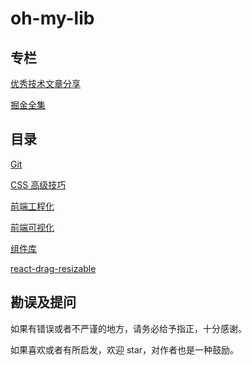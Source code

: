 # oh-my-lib

## 专栏

[优秀技术文章分享](https://github.com/18888628835/Blog/issues/62)

[掘金全集](https://juejin.cn/user/3940246036424679/posts)

## 目录

[Git](https://18888628835.github.io/oh-my-lib/其他/git)

[CSS 高级技巧](https://18888628835.github.io/oh-my-lib/css)

[前端工程化](https://18888628835.github.io/oh-my-lib/其他/前端工程化)

[前端可视化](https://18888628835.github.io/oh-my-lib/其他/前端可视化)

[组件库](https://18888628835.github.io/oh-my-lib/components)

[react-drag-resizable](https://18888628835.github.io/react-drag-resizable/)

## 勘误及提问

如果有错误或者不严谨的地方，请务必给予指正，十分感谢。

如果喜欢或者有所启发，欢迎 star，对作者也是一种鼓励。

